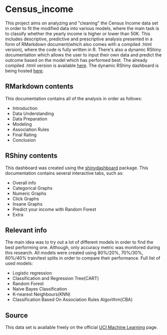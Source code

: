 # Census_income
This project aims on analyzing and "cleaning" the Census Income data set in order to fit the modified data into various models, where the main task is to classify whether the yearly income is higher or lower than 50K. This includes descriptive, predictive and prescriptive analysis presented in a form of RMarkdown document(which also comes with a compiled .html version), where the code is fully written in R. There's also a dynamic RShiny documentation which allows the user to input their own data and predict the outcome based on the model which has performed best. The already compiled .html version is available [here](https://htmlpreview.github.io/?https://raw.githubusercontent.com/MeaMoon/Census_income/main/Census.html). The dynamic RShiny dashboard is being hosted [here](https://meamoonwhythough.shinyapps.io/census_app/?_ga=2.142637437.993682420.1616171891-329132638.1616171891).
## RMarkdown contents
This documentation contains all of the analysis in order as follows:
* Introduction
* Data Understanding
* Data Preparation
* Modeling
* Association Rules
* Final Rating
* Conclusion
## RShiny contents
This dashboard was created using the [shinydashboard](https://rstudio.github.io/shinydashboard/) package. This documentation contains several interactive tabs, such as:
* Overall info
* Categorical Graphs
* Numeric Graphs
* Click Graphs
* Insane Graphs
* Predict your income with Random Forest
* Extra
## Relevant info
The main idea was to try out a lot of different models in order to find the best performing one. Although, only accuracy metric was monitored during this research. All models were created using 80%/20%, 70%/30%, 60%/40% train/test splits in order to compare their performance. Full list of used models:
* Logistic regression
* Classification and Regression Tree(CART)
* Random Forest
* Naive Bayes Classification
* K-nearest Neighbours(KNN)
* Classification Based On Association Rules Algorithm(CBA)
## Source
This data set is available freely on the official [UCI Machine Learning](https://archive.ics.uci.edu/ml/datasets/Census+Income) page.
